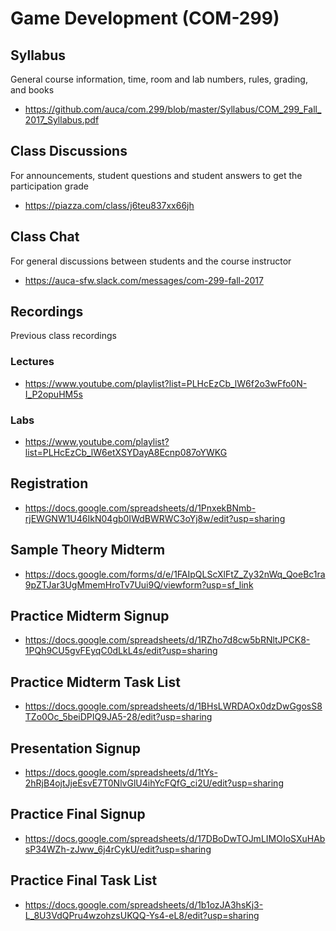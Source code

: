 # Game Development (COM-299)

## Syllabus

General course information, time, room and lab numbers, rules, grading, and
books

* <https://github.com/auca/com.299/blob/master/Syllabus/COM_299_Fall_2017_Syllabus.pdf>

## Class Discussions

For announcements, student questions and student answers to get the
participation grade

* <https://piazza.com/class/j6teu837xx66jh>

## Class Chat

For general discussions between students and the course instructor

* <https://auca-sfw.slack.com/messages/com-299-fall-2017>

## Recordings

Previous class recordings

### Lectures

* <https://www.youtube.com/playlist?list=PLHcEzCb_lW6f2o3wFfo0N-I_P2opuHM5s>

### Labs

* <https://www.youtube.com/playlist?list=PLHcEzCb_lW6etXSYDayA8Ecnp087oYWKG>

## Registration

* <https://docs.google.com/spreadsheets/d/1PnxekBNmb-rjEWGNW1U46IkN04gb0IWdBWRWC3oYj8w/edit?usp=sharing>

## Sample Theory Midterm

* <https://docs.google.com/forms/d/e/1FAIpQLScXlFtZ_Zy32nWq_QoeBc1ra9pZTJar3UgMmemHroTv7Uui9Q/viewform?usp=sf_link>

## Practice Midterm Signup

* <https://docs.google.com/spreadsheets/d/1RZho7d8cw5bRNltJPCK8-1PQh9CU5gvFEyqC0dLkL4s/edit?usp=sharing>

## Practice Midterm Task List

* <https://docs.google.com/spreadsheets/d/1BHsLWRDAOx0dzDwGgosS8TZo0Oc_5beiDPIQ9JA5-28/edit?usp=sharing>

## Presentation Signup

* <https://docs.google.com/spreadsheets/d/1tYs-2hRjB4ojtJjeEsvE7T0NlvGlU4ihYcFQfG_ci2U/edit?usp=sharing>

## Practice Final Signup

* <https://docs.google.com/spreadsheets/d/17DBoDwTOJmLIMOIoSXuHAbsP34WZh-zJww_6j4rCykU/edit?usp=sharing>

## Practice Final Task List

* <https://docs.google.com/spreadsheets/d/1b1ozJA3hsKj3-L_8U3VdQPru4wzohzsUKQQ-Ys4-eL8/edit?usp=sharing>
